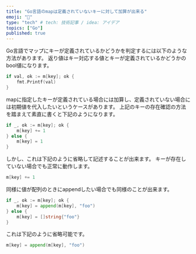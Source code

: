 ```yaml
---
title: "Go言語のmapは定義されていないキーに対して加算が出来る"
emoji: "🐙"
type: "tech" # tech: 技術記事 / idea: アイデア
topics: ["Go"]
published: true
---
```


Go言語でマップにキーが定義されているかどうかを判定するには以下のような方法があります。
返り値はキー対応する値とキーが定義されているかどうかのbool値になります。

```go
if val, ok := m[key]; ok {
    fmt.Printf(val)
}
```

mapに指定したキーが定義されている場合には加算し、定義されていない場合には初期値を代入したいというケースがあります。
上記のキーの存在確認の方法を踏まえて素直に書くと下記のようになります。

```go
if _, ok := m[key]; ok {
    m[key] += 1
} else {
    m[key] = 1
}
```

しかし、これは下記のように省略して記述することが出来ます。
キーが存在していない場合でも正常に動作します。

```go
m[key] += 1
```

同様に値が配列のときにappendしたい場合でも同様のことが出来ます。

```go
if _, ok := m[key]; ok {
    m[key] = append(m[key], "foo")
} else {
    m[key] = []string{"foo"}
}
```

これは下記のように省略可能です。

```go
m[key] = append(m[key], "foo")
```
